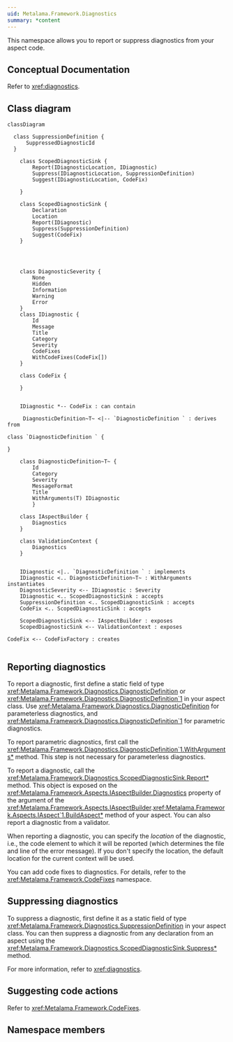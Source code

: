 ```yaml
---
uid: Metalama.Framework.Diagnostics
summary: *content
---
```


This namespace allows you to report or suppress diagnostics from your aspect code.

## Conceptual Documentation

Refer to <xref:diagnostics>.

## Class diagram

```mermaid
classDiagram

  class SuppressionDefinition {
      SuppressedDiagnosticId
  }

    class ScopedDiagnosticSink {
        Report(IDiagnosticLocation, IDiagnostic)
        Suppress(IDiagnosticLocation, SuppressionDefinition)
        Suggest(IDiagnosticLocation, CodeFix)

    }

    class ScopedDiagnosticSink {
        Declaration
        Location
        Report(IDiagnostic)
        Suppress(SuppressionDefinition)
        Suggest(CodeFix)
    }




    class DiagnosticSeverity {
        None
        Hidden
        Information
        Warning
        Error
    }
    class IDiagnostic {
        Id
        Message
        Title
        Category
        Severity
        CodeFixes
        WithCodeFixes(CodeFix[])
    }

    class CodeFix {

    }


    IDiagnostic *-- CodeFix : can contain

     DiagnosticDefinition~T~ <|-- `DiagnosticDefinition ` : derives from

class `DiagnosticDefinition ` {

}

    class DiagnosticDefinition~T~ {
        Id
        Category
        Severity
        MessageFormat
        Title
        WithArguments(T) IDiagnostic
        }

    class IAspectBuilder {
        Diagnostics
    }

    class ValidationContext {
        Diagnostics
    }


    IDiagnostic <|.. `DiagnosticDefinition ` : implements
    IDiagnostic <.. DiagnosticDefinition~T~ : WithArguments instantiates
    DiagnosticSeverity <-- IDiagnostic : Severity
    IDiagnostic <.. ScopedDiagnosticSink : accepts
    SuppressionDefinition <.. ScopedDiagnosticSink : accepts
    CodeFix <.. ScopedDiagnosticSink : accepts

    ScopedDiagnosticSink <-- IAspectBuilder : exposes
    ScopedDiagnosticSink <-- ValidationContext : exposes

CodeFix <-- CodeFixFactory : creates


```

## Reporting diagnostics

To report a diagnostic, first define a static field of type <xref:Metalama.Framework.Diagnostics.DiagnosticDefinition> or <xref:Metalama.Framework.Diagnostics.DiagnosticDefinition`1> in your aspect class. Use <xref:Metalama.Framework.Diagnostics.DiagnosticDefinition> for parameterless diagnostics, and <xref:Metalama.Framework.Diagnostics.DiagnosticDefinition`1> for parametric diagnostics.

To report parametric diagnostics, first call the <xref:Metalama.Framework.Diagnostics.DiagnosticDefinition`1.WithArguments*> method. This step is not necessary for parameterless diagnostics.

To report a diagnostic, call the <xref:Metalama.Framework.Diagnostics.ScopedDiagnosticSink.Report*> method. This object is exposed on the <xref:Metalama.Framework.Aspects.IAspectBuilder.Diagnostics> property of the argument of the <xref:Metalama.Framework.Aspects.IAspectBuilder>.<xref:Metalama.Framework.Aspects.IAspect`1.BuildAspect*> method of your aspect. You can also report a diagnostic from a validator.

When reporting a diagnostic, you can specify the *location* of the diagnostic, i.e., the code element to which it will be reported (which determines the file and line of the error message). If you don't specify the location, the default location for the current context will be used.

You can add code fixes to diagnostics. For details, refer to the <xref:Metalama.Framework.CodeFixes> namespace.

## Suppressing diagnostics

To suppress a diagnostic, first define it as a static field of type <xref:Metalama.Framework.Diagnostics.SuppressionDefinition> in your aspect class.
You can then suppress a diagnostic from any declaration from an aspect using the <xref:Metalama.Framework.Diagnostics.ScopedDiagnosticSink.Suppress*> method.

For more information, refer to <xref:diagnostics>.

## Suggesting code actions

Refer to <xref:Metalama.Framework.CodeFixes>.

## Namespace members
